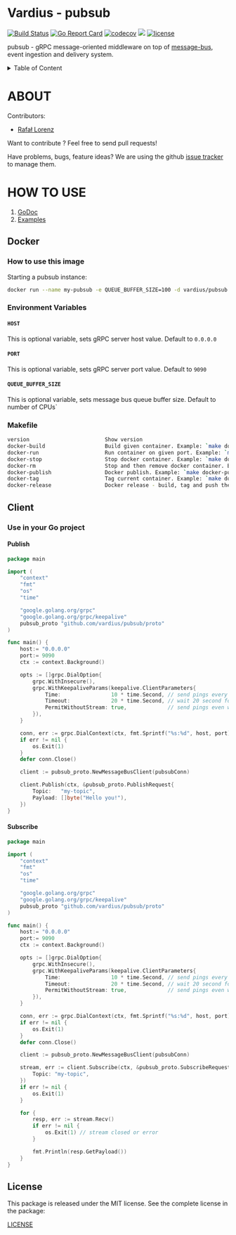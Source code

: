 # Vardius - pubsub

[![Build Status](https://travis-ci.org/vardius/pubsub.svg?branch=master)](https://travis-ci.org/vardius/pubsub)
[![Go Report Card](https://goreportcard.com/badge/github.com/vardius/pubsub)](https://goreportcard.com/report/github.com/vardius/pubsub)
[![codecov](https://codecov.io/gh/vardius/pubsub/branch/master/graph/badge.svg)](https://codecov.io/gh/vardius/pubsub)
[![](https://godoc.org/github.com/vardius/pubsub?status.svg)](http://godoc.org/github.com/vardius/pubsub)
[![license](https://img.shields.io/github/license/mashape/apistatus.svg)](https://github.com/vardius/pubsub/blob/master/LICENSE.md)

pubsub - gRPC message-oriented middleware on top of [message-bus](https://github.com/vardius/message-bus), event ingestion and delivery system.

<details>
  <summary>Table of Content</summary>

<!-- toc -->

- [About](#about)
- [How to use](#how-to-use)
  - [Docker](#docker)
    - [How to use this image](#how-to-use-this-image)
    - [Environment Variables](#environment-variables)
    - [Makefile](#makefile)
  - [Client](#client) - [Use in your Go project](#use-in-your-go-project)
<!-- tocstop -->

</details>

# ABOUT

Contributors:

- [Rafał Lorenz](http://rafallorenz.com)

Want to contribute ? Feel free to send pull requests!

Have problems, bugs, feature ideas?
We are using the github [issue tracker](https://github.com/vardius/pubsub/issues) to manage them.

# HOW TO USE

1. [GoDoc](http://godoc.org/github.com/vardius/pubsub)
2. [Examples](http://godoc.org/github.com/vardius/pubsub#pkg-examples)

## Docker

### How to use this image

Starting a pubsub instance:

```bash
docker run --name my-pubsub -e QUEUE_BUFFER_SIZE=100 -d vardius/pubsub:tag
```

### Environment Variables

#### `HOST`

This is optional variable, sets gRPC server host value. Default to `0.0.0.0`

#### `PORT`

This is optional variable, sets gRPC server port value. Default to `9090`

#### `QUEUE_BUFFER_SIZE`

This is optional variable, sets message bus queue buffer size. Default to number of CPUs`

### Makefile

```sh
version                        Show version
docker-build                   Build given container. Example: `make docker-build`
docker-run                     Run container on given port. Example: `make docker-run PORT=3000`
docker-stop                    Stop docker container. Example: `make docker-stop`
docker-rm                      Stop and then remove docker container. Example: `make docker-rm`
docker-publish                 Docker publish. Example: `make docker-publish REGISTRY=https://your-registry.com`
docker-tag                     Tag current container. Example: `make docker-tag REGISTRY=https://your-registry.com`
docker-release                 Docker release - build, tag and push the container. Example: `make docker-release REGISTRY=https://your-registry.com`
```

## Client

### Use in your Go project

#### Publish

```go
package main

import (
	"context"
	"fmt"
	"os"
	"time"

	"google.golang.org/grpc"
	"google.golang.org/grpc/keepalive"
	pubsub_proto "github.com/vardius/pubsub/proto"
)

func main() {
    host:= "0.0.0.0"
    port:= 9090
    ctx := context.Background()

	opts := []grpc.DialOption{
		grpc.WithInsecure(),
		grpc.WithKeepaliveParams(keepalive.ClientParameters{
			Time:                10 * time.Second, // send pings every 10 seconds if there is no activity
			Timeout:             20 * time.Second, // wait 20 second for ping ack before considering the connection dead
			PermitWithoutStream: true,             // send pings even without active streams
		}),
    }

	conn, err := grpc.DialContext(ctx, fmt.Sprintf("%s:%d", host, port), opts...)
	if err != nil {
		os.Exit(1)
    }
    defer conn.Close()

	client := pubsub_proto.NewMessageBusClient(pubsubConn)

    client.Publish(ctx, &pubsub_proto.PublishRequest{
		Topic:   "my-topic",
		Payload: []byte("Hello you!"),
    })
}
```

#### Subscribe

```go
package main

import (
	"context"
	"fmt"
	"os"
	"time"

	"google.golang.org/grpc"
	"google.golang.org/grpc/keepalive"
	pubsub_proto "github.com/vardius/pubsub/proto"
)

func main() {
    host:= "0.0.0.0"
    port:= 9090
    ctx := context.Background()

	opts := []grpc.DialOption{
		grpc.WithInsecure(),
		grpc.WithKeepaliveParams(keepalive.ClientParameters{
			Time:                10 * time.Second, // send pings every 10 seconds if there is no activity
			Timeout:             20 * time.Second, // wait 20 second for ping ack before considering the connection dead
			PermitWithoutStream: true,             // send pings even without active streams
		}),
    }

	conn, err := grpc.DialContext(ctx, fmt.Sprintf("%s:%d", host, port), opts...)
	if err != nil {
		os.Exit(1)
    }
    defer conn.Close()

	client := pubsub_proto.NewMessageBusClient(pubsubConn)

	stream, err := client.Subscribe(ctx, &pubsub_proto.SubscribeRequest{
		Topic: "my-topic",
	})
	if err != nil {
		os.Exit(1)
	}

	for {
		resp, err := stream.Recv()
		if err != nil {
		    os.Exit(1) // stream closed or error
		}

		fmt.Println(resp.GetPayload())
	}
}
```

## License

This package is released under the MIT license. See the complete license in the package:

[LICENSE](LICENSE.md)
